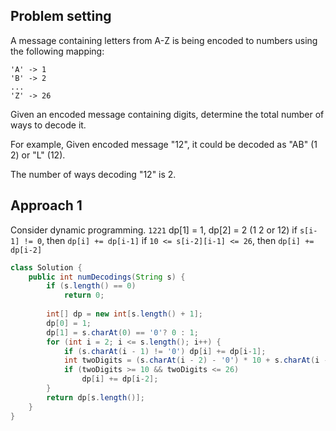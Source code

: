 ## Problem setting

A message containing letters from A-Z is being encoded to numbers using the following mapping:

```
'A' -> 1
'B' -> 2
...
'Z' -> 26
```
Given an encoded message containing digits, determine the total number of ways to decode it.

For example,
Given encoded message "12", it could be decoded as "AB" (1 2) or "L" (12).

The number of ways decoding "12" is 2.


## Approach 1
Consider dynamic programming.
`1221`
dp[1] = 1, dp[2] = 2 (1 2 or 12)
if `s[i-1] != 0`, then `dp[i] += dp[i-1]`
if `10 <= s[i-2][i-1] <= 26`, then `dp[i] += dp[i-2]`


```java 
class Solution {
    public int numDecodings(String s) {
        if (s.length() == 0)
            return 0;
        
        int[] dp = new int[s.length() + 1];
        dp[0] = 1;
        dp[1] = s.charAt(0) == '0'? 0 : 1;
        for (int i = 2; i <= s.length(); i++) {
            if (s.charAt(i - 1) != '0') dp[i] += dp[i-1];
            int twoDigits = (s.charAt(i - 2) - '0') * 10 + s.charAt(i - 1) - '0';
            if (twoDigits >= 10 && twoDigits <= 26)
                dp[i] += dp[i-2];
        }
        return dp[s.length()];
    }
}
```
